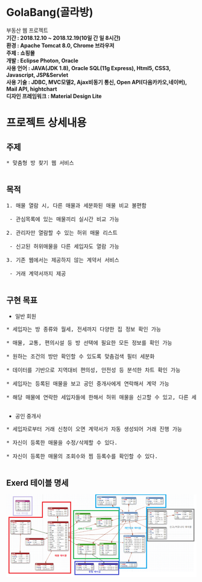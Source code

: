 # GolaBang(골라방)
부동산 웹 프로젝트<br>
<b>기간 : 2018.12.10 ~ 2018.12.19(10일 간 일 8시간)</b><br>
<b>환경 : Apache Tomcat 8.0, Chrome 브라우저</b><br>
<b>주제 : 쇼핑몰</b><br>
<b>개발 : Eclipse Photon, Oracle</b><br>
<b>사용 언어 : JAVA(JDK 1.8), Oracle SQL(11g Express), Html5, CSS3, Javascript, JSP&Servlet</b><br>
<b>사용 기술 : JDBC, MVC모델2, Ajax비동기 통신, Open API(다음카카오,네이버), Mail API, hightchart </b><br>
<b>디자인 프레임워크 : Material Design Lite</b><br>

# 프로젝트 상세내용
## 주제
<pre>
* 맞춤형 방 찾기 웹 서비스<br>
</pre>

## 목적
<pre>
1. 매물 열람 시, 다른 매물과 세분화된 매물 비교 불편함<br>
 - 관심목록에 있는 매물끼리 실시간 비교 가능<br>
2. 관리자만 열람할 수 있는 허위 매물 리스트<br>
 - 신고된 허위매물을 다른 세입자도 열람 가능<br>
3. 기존 웹에서는 제공하지 않는 계약서 서비스<br>
 - 거래 계약서까지 제공<br>
</pre>

## 구현 목표
* 일반 회원
<pre>
* 세입자는 방 종류와 월세, 전세까지 다양한 집 정보 확인 가능<br>
* 매물, 교통, 편의시설 등 방 선택에 필요한 모든 정보를 확인 가능<br>
* 원하는 조건의 방만 확인할 수 있도록 맞춤검색 필터 세분화<br>
* 데이터를 기반으로 지역대비 편의성, 안전성 등 분석한 차트 확인 가능<br>
* 세입자는 등록된 매물을 보고 공인 중개사에게 연락해서 계약 가능<br>
* 해당 매물에 연락한 세입자들에 한해서 허위 매물을 신고할 수 있고, 다른 세입자들도 열람 가능<br>
</pre>
* 공인 중개사
<pre>
* 세입자로부터 거래 신청이 오면 계약서가 자동 생성되어 거래 진행 가능<br>
* 자신이 등록한 매물을 수정/삭제할 수 있다.<br>
* 자신이 등록한 매물의 조회수와 찜 등록수를 확인할 수 있다.<br>
</pre>

## Exerd 테이블 명세
![Alt Text](https://github.com/WooSungHwan/GolaBang/blob/master/erd.png)
